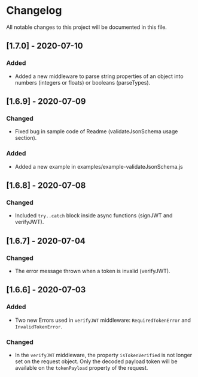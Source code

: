# Changelog

All notable changes to this project will be documented in this file.

## [1.7.0] - 2020-07-10

### Added

- Added a new middleware to parse string properties of an object into numbers (integers or floats) or booleans (parseTypes).

## [1.6.9] - 2020-07-09

### Changed

- Fixed bug in sample code of Readme (validateJsonSchema usage section).

### Added

- Added a new example in examples/example-validateJsonSchema.js

## [1.6.8] - 2020-07-08

### Changed

- Included `try..catch` block inside async functions (signJWT and verifyJWT).

## [1.6.7] - 2020-07-04

### Changed

- The error message thrown when a token is invalid (verifyJWT).

## [1.6.6] - 2020-07-03

### Added

- Two new Errors used in `verifyJWT` middleware: `RequiredTokenError` and `InvalidTokenError`.

### Changed

- In the `verifyJWT` middleware, the property `isTokenVerified` is not longer set on the request object. Only the decoded payload token will be available on the `tokenPayload` property of the request.
